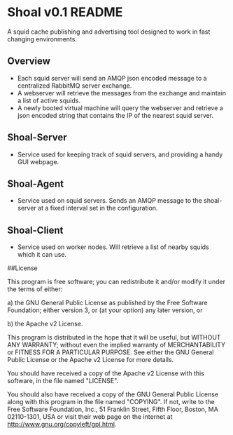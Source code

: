 # Shoal v0.1 README
A squid cache publishing and advertising tool designed to work in fast changing environments.

## Overview

   * Each squid server will send an AMQP json encoded message to a centralized RabbitMQ server exchange.
   * A webserver will retrieve the messages from the exchange and maintain a list of active squids.
   * A newly booted virtual machine will query the webserver and retrieve a json encoded string that contains the IP of the nearest squid server.

## Shoal-Server

- Service used for keeping track of squid servers, and providing a handy GUI webpage.

## Shoal-Agent

- Service used on squid servers. Sends an AMQP message to the shoal-server at a fixed interval set in the configuration.

## Shoal-Client

- Service used on worker nodes. Will retrieve a list of nearby squids which it can use.

##License

This program is free software; you can redistribute it and/or modify it under the terms of either:

a) the GNU General Public License as published by the Free Software Foundation; either version 3, or (at your option) any later version, or

b) the Apache v2 License.

This program is distributed in the hope that it will be useful, but WITHOUT ANY WARRANTY; without even the implied warranty of MERCHANTABILITY or FITNESS FOR A PARTICULAR PURPOSE. See either the GNU General Public License or the Apache v2 License for more details.

You should have received a copy of the Apache v2 License with this software, in the file named "LICENSE".

You should also have received a copy of the GNU General Public License along with this program in the file named "COPYING". If not, write to the Free Software Foundation, Inc., 51 Franklin Street, Fifth Floor, Boston, MA 02110-1301, USA or visit their web page on the internet at http://www.gnu.org/copyleft/gpl.html.
